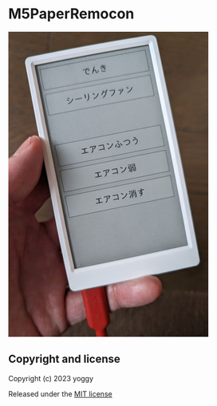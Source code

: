 # M5PaperRemocon
![img01.jpg](img01.jpg)

## Copyright and license

Copyright (c) 2023 yoggy

Released under the [MIT license](LICENSE.txt)